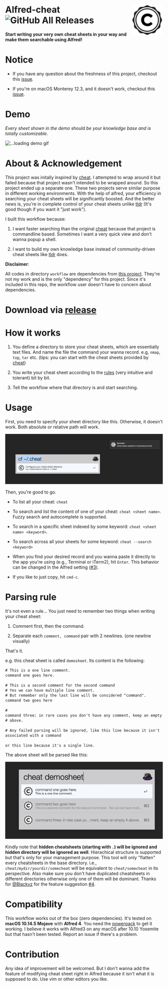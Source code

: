 # Alfred-cheat <img src="icon.png" width="100" align="right"/> ![GitHub All Releases](https://img.shields.io/github/downloads/wx-Yao/alfred-cheat/total.svg)
**Start writing your very own cheat sheets in your way and make them searchable using Alfred!**

# Notice

- If you have any question about the freshness of this project, checkout this [issue](https://github.com/wayneyaoo/alfred-cheat/issues/25).

- If you're on macOS Monterey 12.3, and it doesn't work, checkout this [issue](https://github.com/wayneyaoo/alfred-cheat/issues/26).

# Demo

*Every sheet shown in the demo should be your knowledge base and is totally customizable.*

![...loading demo gif](assets/demo.gif)

# About & Acknowledgement

This project was initally inspired by [cheat](https://github.com/cheat/cheat). I attempted to wrap around it but failed because that project wasn't intended to be wrapped around. So this project ended up a separate one. These two projects serve similar purpose in different working environments. With the help of alfred, your efficiency in searching your cheat sheets will be significantly boosted. And the better news is, you're in complete control of your cheat sheets unlike [tldr](https://github.com/tldr-pages/tldr) (It's good though if you want it "just work").

I built this workflow because:

1. I want faster searching than the original [cheat](https://github.com/cheat/cheat) because that project is commandline based. Sometimes I want a very quick view and don't wanna popup a shell.

2. I want to build my own knowledge base instead of community-driven cheat sheets like [tldr](https://github.com/tldr-pages/tldr) does.

**Disclaimer**:

All codes in directory `workflow` are dependencies from [this project](https://github.com/deanishe/alfred-workflow). They're not my work and is the only "dependency" for this project. Since it's included in this repo, the workflow user doesn't have to concern about dependencies.

# Download via [release](https://github.com/wx-Yao/alfred-cheat/releases)

# How it works

1. You define a directory to store your cheat sheets, which are essentially text files. And name the file the command your wanna record. e.g, `nmap`, `top`, `tar` etc. (tips: you can start with the cheat sheets provided by [cheat](https://github.com/cheat/cheat))

2. You write your cheat sheet according to the [rules](#parsing-rule) (very intuitive and tolerant) bit by bit.

3. Tell the workflow where that directory is and start searching.

# Usage

First, you need to specify your sheet directory like this. Otherwise, it doesn't work. Both absolute or relative path will work.

![](assets/config.png)

Then, you're good to go.

- To list all your cheat: `cheat`

- To search and list the content of one of your cheat: `cheat <sheet name>`. Fuzzy search and autocomplete is supported.

- To search in a specific sheet indexed by some keyword: `cheat <sheet name> <keyword>`.

- To search across all your sheets for some keyword: `cheat --search <keyword>`

- When you find your desired record and you wanna paste it directly to the app you're using (e.g., Terminal or iTerm2), hit `Enter`. This behavior can be changed in the Alfred setting ([#3](https://github.com/wx-Yao/alfred-cheat/issues/2#issuecomment-509689404)).

- If you like to just copy, hit `cmd-c`.

# Parsing rule

It's not even a rule... You just need to remember two things when writing your cheat sheet:

1. Comment first, then the command.

2. Separate each `comment, command` pair with 2 newlines. (one newline visually)

That's it.

e.g. this cheat sheet is called `demosheet`. Its content is the following:

```
# This is a one line comment. 
command one goes here.

# This is a second comment for the second command
# Yes we can have multiple line comment.
# But remember only the last line will be considered "command".
command two goes here

#
command three: in rare cases you don't have any comment, keep an empty # above.

# Any failed parsing will be ignored, like this line because it isn't associated with a command

or this line because it's a single line.
```

The above sheet will be parsed like this:

![](assets/demosheet.png)

Kindly note that **hidden cheatsheets (starting with `.`) will be ignored and hidden directory will be ignored as well**. Hierachical structure is supported but that's only for your management purpose. This tool will only "flatten" every cheatsheets in the base directory. i.e., `cheat/mydir/yourdir/somecheat` will be equivalent to `cheat/somecheat` in its perspective. Also make sure you don't have duplicated cheatsheets in different directories otherwise only one of them will be dominant. Thanks for [@Blackvz](https://github.com/Blackvz) for the feature suggestion [#4](https://github.com/wx-Yao/alfred-cheat/issues/4).

# Compatibility

This workflow works out of the box (zero dependencies). It's tested on **macOS 10.14.5 Mojave** with **Alfred 4**. You need the [powerpack](https://www.alfredapp.com/shop/) to get it working. I believe it works with Alfred3 on any macOS after 10.10 Yosemite but that hasn't been tested. Report an issue if there's a problem.

# Contribution

Any idea of improvement will be welcomed. But I don't wanna add the feature of modifying cheat sheet right in Alfred because it isn't what it is supposed to do. Use vim or other editors you like.
